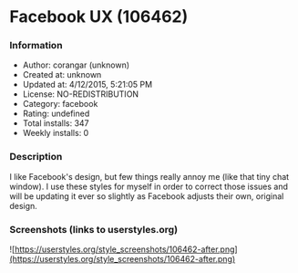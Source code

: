 # Facebook UX (106462)

### Information
- Author: corangar (unknown)
- Created at: unknown
- Updated at: 4/12/2015, 5:21:05 PM
- License: NO-REDISTRIBUTION
- Category: facebook
- Rating: undefined
- Total installs: 347
- Weekly installs: 0


### Description
I like Facebook's design, but few things really annoy me (like that tiny chat window). I use these styles for myself in order to correct those issues and will be updating it ever so slightly as Facebook adjusts their own, original design.


### Screenshots (links to userstyles.org)
![https://userstyles.org/style_screenshots/106462-after.png](https://userstyles.org/style_screenshots/106462-after.png)


